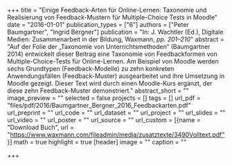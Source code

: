 +++
title = "Einige Feedback-Arten für Online-Lernen: Taxonomie und Realisierung von Feedback-Mustern für Multiple-Choice Tests in Moodle"
date = "2016-01-01"
publication_types = ["6"]
authors = ["Peter Baumgartner", "Ingrid Bergner"]
publication = "In: J. Wachtler (Ed.), Digitale Medien: Zusammenarbeit in der Bildung, Waxmann, _pp. 201–210_"
abstract = "Auf der Folie der „Taxonomie von Unterrichtsmethoden“ (Baumgartner 2014) entwickelt dieser Beitrag eine Taxonomie von Feedbackformen von Multiple-Choice-Tests für Online-Lernen. Am Beispiel von Moodle werden sechs Grundtypen (Feedback-Modelle) zu zehn konkreten Anwendungsfällen (Feedback-Muster) ausgearbeitet und ihre Umsetzung in Moodle gezeigt. Dieser Text wird durch einen Moodle-Kurs ergänzt, der diese zehn Feedback-Muster demonstriert."
abstract_short = ""
image_preview = ""
selected = false
projects = []
tags = []
url_pdf = "files/pdf/2016/Baumgartner_Bergner_2016_Feedbackarten.pdf"
url_preprint = ""
url_code = ""
url_dataset = ""
url_project = ""
url_slides = ""
url_video = ""
url_poster = ""
url_source = ""
url_custom = [{name = "Download Buch", url = "https://www.waxmann.com/fileadmin/media/zusatztexte/3490Volltext.pdf"}]
math = true
highlight = true
[header]
image = ""
caption = ""

+++

